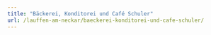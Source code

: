 ```yaml
---
title: "Bäckerei, Konditorei und Café Schuler"
url: /lauffen-am-neckar/baeckerei-konditorei-und-cafe-schuler/
---
```

